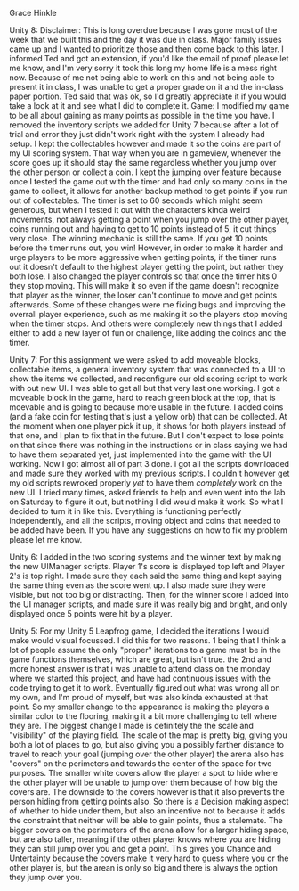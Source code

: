 Grace Hinkle

Unity 8:
Disclaimer: This is long overdue because I was gone most of the week that we built this and the day it was due in class. Major family issues came up and I wanted to prioritize those and then come back to this later. I informed Ted and got an extension, if you'd like the email of proof please let me know, and I'm very sorry it took this long my home life is a mess right now. Because of me not being able to work on this and not being able to present it in class, I was unable to get a proper grade on it and the in-class paper portion. Ted said that was ok, so I'd greatly appreciate it if you would take a look at it and see what I did to complete it.
Game: I modified my game to be all about gaining as many points as possible in the time you have. I removed the inventory scripts we added for Unity 7 because after a lot of trial and error they just didn't work right with the system I already had setup. I kept the collectables however and made it so the coins are part of my UI scoring system. That way when you are in gameview, whenever the score goes up it should stay the same regardless whether you jump over the other person or collect a coin. I kept the jumping over feature because once I tested the game out with the timer and had only so many coins in the game to collect, it allows for another backup method to get points if you run out of collectables. The timer is set to 60 seconds which might seem generous, but when I tested it out with the characters kinda weird movements, not always getting a point when you jump over the other player, coins running out and having to get to 10 points instead of 5, it cut things very close. The winning mechanic is still the same. If you get 10 points before the timer runs out, you win! However, in order to make it harder and urge players to be more aggressive when getting points, if the timer runs out it doesn't default to the highest player getting the point, but rather they both lose. I also changed the player controls so that once the timer hits 0 they stop moving. This will make it so even if the game doesn't recognize that player as the winner, the loser can't continue to move and get points afterwards.
Some of these changes were me fixing bugs and improving the overrall player experience, such as me making it so the players stop moving when the timer stops. And others were completely new things that I added either to add a new layer of fun or challenge, like adding the coincs and the timer. 

Unity 7:
For this assignment we were asked to add moveable blocks, collectable items, a general inventory system that was connected to a UI to show the items we collected, and reconfigure our old scoring script to work with out new UI. I was able to get all but that very last one working. I got a moveable block in the game, hard to reach green block at the top, that is moevable and is going to because more usable in the future. I added coins (and a fake coin for testing that's just a yellow orb) that can be collected. At the moment when one player pick it up, it shows for both players instead of that one, and I plan to fix that in the future. But I don't expect to lose points on that since there was nothing in the instructions or in class saying we had to have them separated yet, just implemented into the game with the UI working.
Now I got almost all of part 3 done. i got all the scripts downloaded and made sure they worked with my previous scripts. I couldn't however get my old scripts rewroked properly *yet* to have them *completely* work on the new UI. I tried many times, asked friends to help and even went into the lab on Saturday to figure it out, but nothing I did would make it work. So what I decided to turn it in like this. Everything is functioning perfectly independently, and all the scripts, moving object and coins that needed to be added have been.
If you have any suggestions on how to fix my problem please let me know.

Unity 6:
I added in the two scoring systems and the winner text by making the new UIManager scripts. Player 1's score is displayed top left and Player 2's is top right. I made sure they each said the same thing and kept saying the same thing even as the score went up. I also made sure they were visible, but not too big or distracting.
Then, for the winner score I added into the UI manager scripts, and made sure it was really big and bright, and only displayed once 5 points were hit by a player. 

Unity 5:
For my Unity 5 Leapfrog game, I decided the iterations I would make would visual focussed. I did this for two reasons. 
1 being that I think a lot of people assume the only "proper" iterations to a game must be in the game functions themselves, which are great, but isn't true.
the 2nd and more honest answer is that i was unable to attend class on the monday where we started this project, and have had continuous issues with the code trying to get it to work.
Eventually figured out what was wrong all on my own, and I'm proud of myself, but was also kinda exhausted at that point.
So my smaller change to the appearance is making the players a similar color to the flooring, making it a bit more challenging to tell where they are.
The biggest change I made is definitely the the scale and "visibility" of the playing field. The scale of the map is pretty big, giving you both a lot of places to go, but also giving you a possibly farther distance to travel to reach your goal (jumping over the other player)
the arena also has "covers" on the perimeters and towards the center of the space for two purposes. The smaller white covers allow the player a spot to hide where the other player will be unable to jump over them because of how big the covers are. 
The downside to the covers however is that it also prevents the person hiding from getting points also. So there is a Decision making aspect of whether to hide under them, but also an incentive not to because it adds the constraint that neither will be able to gain points, thus a stalemate.
The bigger covers on the perimeters of the arena allow for a larger hiding space, but are also taller, meaning if the other player knows where you are hiding they can still jump over you and get a point. This gives you Chance and Untertainty because the covers make it very hard to guess where you or the other player is, 
but the arean is only so big and there is always the option they jump over you.
